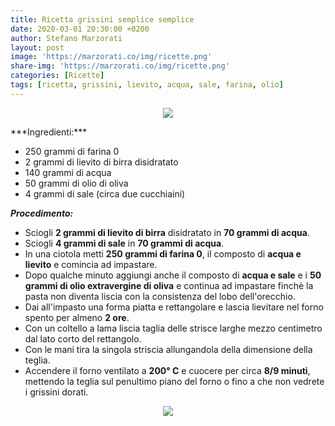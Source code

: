 ```yaml
---
title: Ricetta grissini semplice semplice
date: 2020-03-01 20:30:00 +0200
author: Stefano Marzorati
layout: post
image: 'https://marzorati.co/img/ricette.png'
share-img: 'https://marzorati.co/img/ricette.png'
categories: [Ricette]
tags: [ricetta, grissini, lievito, acqua, sale, farina, olio]
---
```

<p align="center">
  <img src="https://marzorati.co/img/post/grissini_1.jpg">
</p>   
***Ingredienti:***   

* 250 grammi di farina 0
* 2 grammi di lievito di birra disidratato
* 140 grammi di acqua
* 50 grammi di olio di oliva
* 4 grammi di sale (circa due cucchiaini)

***Procedimento:***   

* Sciogli **2 grammi di lievito di birra** disidratato in **70 grammi di acqua**.
* Sciogli **4 grammi di sale** in **70 grammi di acqua**.
* In una ciotola metti **250 grammi di farina 0**, il composto di **acqua e lievito** e comincia ad impastare.
* Dopo qualche minuto aggiungi anche il composto di **acqua e sale** e i **50 grammi di olio extravergine di oliva** e continua ad impastare finchè la pasta non diventa liscia con la consistenza del lobo dell'orecchio.
* Dai all'impasto una forma piatta e rettangolare e lascia lievitare nel forno spento per almeno **2 ore**.
* Con un coltello a lama liscia taglia delle strisce larghe mezzo centimetro dal lato corto del rettangolo.
* Con le mani tira la singola striscia allungandola della dimensione della teglia.
* Accendere il forno ventilato a **200° C** e cuocere per circa **8/9 minuti**, mettendo la teglia sul penultimo piano del forno o fino a che non vedrete i grissini dorati.

<p align="center">
  <img src="https://marzorati.co/img/post/grissini_2.jpg">
</p> 